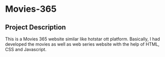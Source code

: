 # Movies-365

## Project Description

This is a Movies 365 website similar like hotstar ott platform. Basically, I had developed the movies as well as web series website with the help of HTML, CSS and Javascript.
